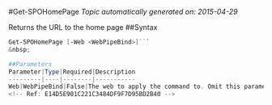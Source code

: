 #Get-SPOHomePage
*Topic automatically generated on: 2015-04-29*

Returns the URL to the home page
##Syntax
```powershell
Get-SPOHomePage [-Web <WebPipeBind>]```
&nbsp;

##Parameters
Parameter|Type|Required|Description
---------|----|--------|-----------
Web|WebPipeBind|False|The web to apply the command to. Omit this parameter to use the current web.
<!-- Ref: E14D5E901C221C3484DF9F7D95BD2B40 -->